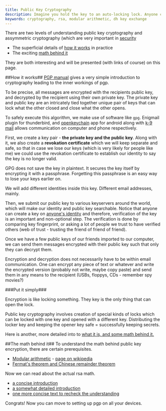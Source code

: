 ```yaml
---
title: Public Key Cryptography
description: Imagine you hold the key to an auto-locking lock. Anyone can send you a suitcase locked with that. But only you can open it.
keywords: cryptography, rsa, modular arithmetic, dh key exchange
---
```

There are two levels of understanding public key cryptography and assymmetric cryptography (which are very important in [security](../security/)

* The superficial details of [how it works](#how-it-works) in practice
* The exciting [math behind it](#the-math-behind-it)

They are both interesting and will be presented (with links of course) on this page.

##How it works##
[PGP manual](http://www.pgpi.org/doc/pgpintro/) gives a very simple introduction to cryptography leading to the inner workings of pgp. 

To be precise, all messages are encrypted with the recipients public key, and decrypted by the recipient using their own private key. The private key and public key are an intricately tied together unique pair of keys that can lock what the other closed and close what the other opens. 

To safely execute this algorithm, we make use of software like `gpg`. Enigmail plugin for thunderbird, and [openkeychain](https://play.google.com/store/apps/details?id=org.sufficientlysecure.keychain) app for android along with [k-9 mail](https://play.google.com/store/apps/details?id=com.fsck.k9) allows communication on computer and phone respectively. 

First, we create a key pair - **the private key and the public key**. Along with it, we also create a **revokation certificate** which we will keep separate and safe, so that in case we lose our keys (which is very likely for people like me) we could use the revokation certificate to establish our identity to say the key is no longer valid.

GPG does not save the key in plaintext. It secures the key itself by encrypting it with a passphrase. Forgetting this passphrase is an easy way to lose your keys earlier on.

We will add different identities inside this key. Different email addresses, mainly.

Then, we submit our public key to various keyservers around the world, which will make our identity and public key searchable. Notice that anyone can create a key on [anyone's identity](http://pgp.mit.edu/pks/lookup?search=rms%40gnu.org&op=index) and therefore, verification of the key is an important and non-optional step. The verification is done by comparing key fingerprint, or asking a lot of people we trust to have verified others (web of trust - trusting the friend of friend of friend).

Once we have a few public keys of our friends imported to our computer, we can send them messages encrypted with their public key such that only they can decrypt them. 

Encryption and decryption does not necessarily have to be within email communication. One can encrypt any piece of text or whatever and write the encrypted version (probably not write, maybe copy paste) and send them in any means to the recipient (USBs, floppys, CDs - remember spy movies?)

###Put it simply###

Encryption is like locking something. They key is the only thing that can open the lock.

Public key cryptography involves creation of special kinds of locks which can be locked with one key and opened with a different key. Distributing the locker key and keeping the opener key safe = successfully keeping secrets.

Here is another, more detailed into to [what it is, and some math behind it.](http://math.uchicago.edu/~mann/encryption.pdf)

##The math behind it##
To understand the math behind public key encryption, there are certain prerequisites.

* [Modular arithmetic](http://www.math.rutgers.edu/~erowland/modulararithmetic.html) - [page on wikipedia](https://en.wikipedia.org/wiki/Modular_arithmetic)
* [Fermat's theorem and Chinese remainder theorem](http://mathcircle.berkeley.edu/BMC3/rsa/node6.html)

Now we can read about the actual rsa math.

* [a concise introduction](http://pajhome.org.uk/crypt/rsa/maths.html)
* [a somewhat detailed introduction](http://mathcircle.berkeley.edu/BMC3/rsa/node4.html)
* [one more concise text to recheck the understanding](http://www.woodmann.com/crackz/Tutorials/Rsa.htm)

Congrats! Now you can move to setting up pgp on all your devices.

